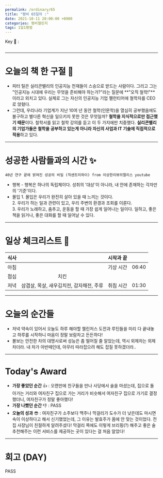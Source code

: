 ```yaml
---
permalink: /ordinary/65
title: "평비 65일차 :"
date: 2021-10-11 20:00:00 +0900
categories: 평비챌린지
tags: 1일1평범
---  
```

Key 🔑 : 
```

```

---
# 오늘의 책 한 구절 📕
- 피터 틸은 실리콘밸리의 인공지능 천재들이 스승으로 받드는 사람이다. 그리고 그는 "인공지능 시대에 우리는 무엇을 준비해야 하는가?"라는 질문에 **"오직 철학!"**이라고 외치고 있다. 실제로 그는 자신의 인공지능 기업 팰런티어에 철학자를 CEO로 앉혔다.
- 그런데, 우리나라 기업계가 지난 10여 년 동안 철학(인문학)을 열심히 공부했음에도 불구하고 별다른 혁신을 일으키지 못한 것은 무엇일까? **철학을 지식적으로만 접근했기 때문**이다. 철학서를 읽고 철학 강의를 듣고 이 두 가지에만 치중했다. **실리콘밸리의 기업가들은 철학을 공부하고 있는게 아니라 자신의 사업과 IT 기술에 직접적으로 적용**하고 있다.

---
# 성공한 사람들과의 시간 ✨
`40년 연구 끝에 밝혀진 성공의 비밀 (칙센트미하이) from 이상한리뷰의앨리스 youtube`  
- 행복
      - 행복은 하나의 독립체이다. 성취의 '대상'이 아니라, 내 안에 존재하는 각자만의 '기준'이다. 
- 몰입
      1. 몰입은 우리가 완전히 살아 있을 때 느끼는 것이다.  
      2. 우리가 하는 일과 관련이 있고, 우리 주변의 환경과 조회를 이룬다.  
      3. 우리가 노래하고, 춤추고, 운동을 할 때 가장 쉽게 일어나는 일이다. 일하고, 좋은 책을 읽거나, 좋은 대화를 할 때 일어날 수 있다.  

---
# 일상 체크리스트 📃

| 식사 |  | 시작과 끝 |  |
|:----:|:----:|:----:|:----:|
| 아침 |  | 기상 시간 | 06:40 |
| 점심 | 치킨  |  |  |
| 저녁 | 삼겹살, 목살, 새우김치전, 감자채전, 주류 | 취침 시간 | 01:30 |

---
# 오늘의 순간들
- 저녁 약속이 있어서 오늘도 하루 해야할 챌린저스 도전과 루틴들을 미리 다 끝내놓고 하루를 시작하니 마음이 정말 보람차고 든든하다!
- 볼보는 안전한 차의 대명사로써 성능은 좀 떨어질 줄 알았는데, 역시 외제차는 외제차더라. 내 차가 아반떼인데, 아무리 따라잡으려 해도 잡질 못하겠더라..

---
# Today's Award
- **가장 좋았던 순간** 👍 : 오랜만에 친구들을 만나 사당에서 술을 마셨는데, 집으로 돌아가는 거리와 여자친구 집으로 가는 거리가 비슷해서 여자친구 집으로 가기로 결정했더니, 여자친구가 정말 좋아했다!
- **가장 나빴던 순간** 👎 : PASS
- **오늘의 성과** 😎 : 여자친구가 소주보다 맥주나 막걸리가 도수가 더 낮은데도 마시면 속이 이상하다고 해서 신기했었는데, 그 이유는 발효주가 몸에 안 맞는 것이었다. 전집 사장님이 친절하게 알려주셨다! 막걸리 쪽에도 이렇게 브리핑(?) 해주고 좋은 술 추천해주는 이런 서비스를 제공하는 곳이 있다는 걸 처음 알았다!

---
# 회고 (DAY)
PASS